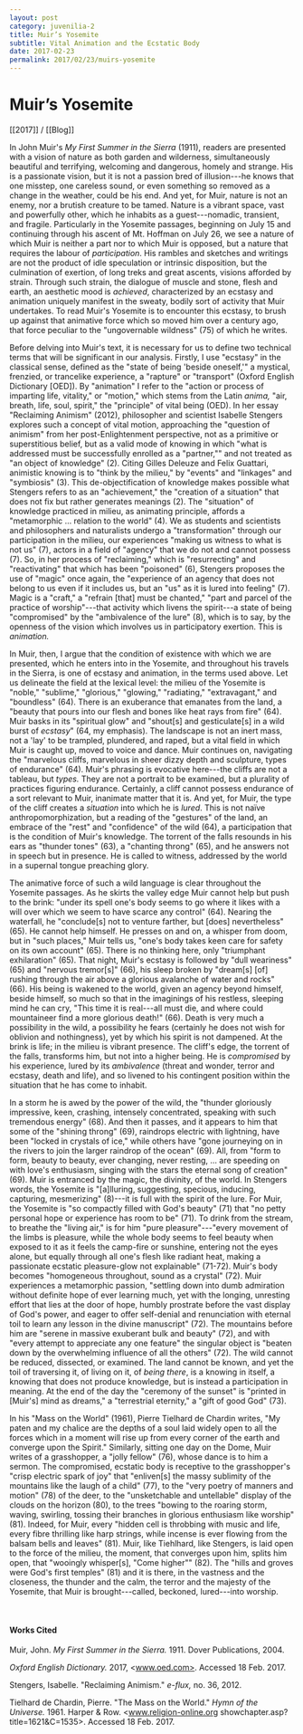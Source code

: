 ```yaml
---
layout: post
category: juvenilia-2
title: Muir’s Yosemite
subtitle: Vital Animation and the Ecstatic Body
date: 2017-02-23
permalink: 2017/02/23/muirs-yosemite
---
```


# Muir’s Yosemite

[[2017]] / [[Blog]]

In John Muir's *My First Summer in the Sierra* (1911), readers are presented with a vision of nature as both garden and wilderness, simultaneously beautiful and terrifying, welcoming and dangerous, homely and strange. His is a passionate vision, but it is not a passion bred of illusion---he knows that one misstep, one careless sound, or even something so removed as a change in the weather, could be his end. And yet, for Muir, nature is not an enemy, nor a brutish creature to be tamed. Nature is a vibrant space, vast and powerfully other, which he inhabits as a guest---nomadic, transient, and fragile. Particularly in the Yosemite passages, beginning on July 15 and continuing through his ascent of Mt. Hoffman on July 26, we see a nature of which Muir is neither a part nor to which Muir is opposed, but a nature that requires the labour of *participation*. His rambles and sketches and writings are not the product of idle speculation or intrinsic disposition, but the culmination of exertion, of long treks and great ascents, visions afforded by strain. Through such strain, the dialogue of muscle and stone, flesh and earth, an aesthetic mood is *achieved*, characterized by an ecstasy and animation uniquely manifest in the sweaty, bodily sort of activity that Muir undertakes. To read Muir's Yosemite is to encounter this ecstasy, to brush up against that animative force which so moved him over a century ago, that force peculiar to the "ungovernable wildness" (75) of which he writes.

Before delving into Muir's text, it is necessary for us to define two technical terms that will be significant in our analysis. Firstly, I use "ecstasy" in the classical sense, defined as the "state of being 'beside oneself,'" a mystical, frenzied, or trancelike experience, a "rapture" or "transport" (Oxford English Dictionary \[OED\]). By "animation" I refer to the "action or process of imparting life, vitality," or "motion," which stems from the Latin *anima,* "air, breath, life, soul, spirit," the "principle" of vital being (OED). In her essay "Reclaiming Animism" (2012), philosopher and scientist Isabelle Stengers explores such a concept of vital motion, approaching the "question of animism" from her post-Enlightenment perspective, not as a primitive or superstitious belief, but as a valid mode of knowing in which "what is addressed must be successfully enrolled as a "partner,"" and not treated as "an object of knowledge" (2). Citing Gilles Deleuze and Felix Guattari, animistic knowing is to "think by the milieu," by "events" and "linkages" and "symbiosis" (3). This de-objectification of knowledge makes possible what Stengers refers to as an "achievement," the "creation of a situation" that does not fix but rather generates meanings (2). The "situation" of knowledge practiced in milieu, as animating principle, affords a "metamorphic \... relation to the world" (4). We as students and scientists and philosophers and naturalists undergo a "transformation" through our participation in the milieu, our experiences "making us witness to what is not us" (7), actors in a field of "agency" that we do not and cannot possess (7). So, in her process of "reclaiming," which is "resurrecting" and "reactivating" that which has been "poisoned" (6), Stengers proposes the use of "magic" once again, the "experience of an agency that does not belong to us even if it includes us, but an "us" as it is lured into feeling" (7). Magic is a "craft," a "refrain \[that\] must be chanted," "part and parcel of the practice of worship"---that activity which livens the spirit---a state of being "compromised" by the "ambivalence of the lure" (8), which is to say, by the openness of the vision which involves us in participatory exertion. This is *animation.*

In Muir, then, I argue that the condition of existence with which we are presented, which he enters into in the Yosemite, and throughout his travels in the Sierra, is one of ecstasy and animation, in the terms used above. Let us delineate the field at the lexical level: the milieu of the Yosemite is "noble," "sublime," "glorious," "glowing," "radiating," "extravagant," and "boundless" (64). There is an exuberance that emanates from the land, a "beauty that pours into our flesh and bones like heat rays from fire" (64). Muir basks in its "spiritual glow" and "shout\[s\] and gesticulate\[s\] in a wild burst of *ecstasy*" (64, my emphasis). The landscape is not an inert mass, not a 'lay' to be trampled, plundered, and raped, but a vital field in which Muir is caught up, moved to voice and dance. Muir continues on, navigating the "marvelous cliffs, marvelous in sheer dizzy depth and sculpture, types of endurance" (64). Muir's phrasing is evocative here---the cliffs are not a tableau, but *types.* They are not a portrait to be examined, but a plurality of practices figuring endurance. Certainly, a cliff cannot possess endurance of a sort relevant to Muir, inanimate matter that it is. And yet, for Muir, the type of the cliff creates a *situation* into which he is *lured*. This is not naïve anthropomorphization, but a reading of the "gestures" of the land, an embrace of the "rest" and "confidence" of the wild (64), a participation that is the condition of Muir's knowledge. The torrent of the falls resounds in his ears as "thunder tones" (63), a "chanting throng" (65), and he answers not in speech but in presence. He is called to witness, addressed by the world in a supernal tongue preaching glory.

The animative force of such a wild language is clear throughout the Yosemite passages. As he skirts the valley edge Muir cannot help but push to the brink: "under its spell one's body seems to go where it likes with a will over which we seem to have scarce any control" (64). Nearing the waterfall, he "conclude\[s\] not to venture farther, but \[does\] nevertheless" (65). He cannot help himself. He presses on and on, a whisper from doom, but in "such places," Muir tells us, "one's body takes keen care for safety on its own account" (65). There is no thinking here, only "triumphant exhilaration" (65). That night, Muir's ecstasy is followed by "dull weariness" (65) and "nervous tremor\[s\]" (66), his sleep broken by "dream\[s\] \[of\] rushing through the air above a glorious avalanche of water and rocks" (66). His being is wakened to the world, given an agency beyond himself, beside himself, so much so that in the imaginings of his restless, sleeping mind he can cry, "This time it is real---all must die, and where could mountaineer find a more glorious death!" (66). Death is very much a possibility in the wild, a possibility he fears (certainly he does not wish for oblivion and nothingness), yet by which his spirit is not dampened. At the brink is life; in the milieu is vibrant presence. The cliff's edge, the torrent of the falls, transforms him, but not into a higher being. He is *compromised* by his experience, lured by its *ambivalence* (threat and wonder, terror and ecstasy, death and life), and so livened to his contingent position within the situation that he has come to inhabit.

In a storm he is awed by the power of the wild, the "thunder gloriously impressive, keen, crashing, intensely concentrated, speaking with such tremendous energy" (68). And then it passes, and it appears to him that some of the "shining throng" (69), raindrops electric with lightning, have been "locked in crystals of ice," while others have "gone journeying on in the rivers to join the larger raindrop of the ocean" (69). All, from "form to form, beauty to beauty, ever changing, never resting, \... are speeding on with love's enthusiasm, singing with the stars the eternal song of creation" (69). Muir is entranced by the magic, the divinity, of the world. In Stengers words, the Yosemite is "\[a\]lluring, suggesting, specious, inducing, capturing, mesmerizing" (8)---it is full with the spirit of the lure. For Muir, the Yosemite is "so compactly filled with God's beauty" (71) that "no petty personal hope or experience has room to be" (71). To drink from the stream, to breathe the "living air," is for him "pure pleasure"---"every movement of the limbs is pleasure, while the whole body seems to feel beauty when exposed to it as it feels the camp-fire or sunshine, entering not the eyes alone, but equally through all one's flesh like radiant heat, making a passionate ecstatic pleasure-glow not explainable" (71-72). Muir's body becomes "homogeneous throughout, sound as a crystal" (72). Muir experiences a metamorphic passion, "settling down into dumb admiration without definite hope of ever learning much, yet with the longing, unresting effort that lies at the door of hope, humbly prostrate before the vast display of God's power, and eager to offer self-denial and renunciation with eternal toil to learn any lesson in the divine manuscript" (72). The mountains before him are "serene in massive exuberant bulk and beauty" (72), and with "every attempt to appreciate any one feature" the singular object is "beaten down by the overwhelming influence of all the others" (72). The wild cannot be reduced, dissected, or examined. The land cannot be known, and yet the toil of traversing it, of living on it, of *being there*, is a knowing in itself, a knowing that does not produce knowledge, but is instead a participation in meaning. At the end of the day the "ceremony of the sunset" is "printed in \[Muir's\] mind as dreams," a "terrestrial eternity," a "gift of good God" (73).

In his "Mass on the World" (1961), Pierre Tielhard de Chardin writes, "My paten and my chalice are the depths of a soul laid widely open to all the forces which in a moment will rise up from every corner of the earth and converge upon the Spirit." Similarly, sitting one day on the Dome, Muir writes of a grasshopper, a "jolly fellow" (76), whose dance is to him a sermon. The compromised, ecstatic body is receptive to the grasshopper's "crisp electric spark of joy" that "enliven\[s\] the massy sublimity of the mountains like the laugh of a child" (77), to the "very poetry of manners and motion" (78) of the deer, to the "unsketchable and untellable" display of the clouds on the horizon (80), to the trees "bowing to the roaring storm, waving, swirling, tossing their branches in glorious enthusiasm like worship" (81). Indeed, for Muir, every "hidden cell is throbbing with music and life, every fibre thrilling like harp strings, while incense is ever flowing from the balsam bells and leaves" (81). Muir, like Tiehlhard, like Stengers, is laid open to the force of the milieu, the moment, that converges upon him, splits him open, that "wooingly whisper\[s\], "Come higher"" (82). The "hills and groves were God's first temples" (81) and it is there, in the vastness and the closeness, the thunder and the calm, the terror and the majesty of the Yosemite, that Muir is brought---called, beckoned, lured---into worship.

<br>

#### Works Cited

Muir, John. *My First Summer in the Sierra.* 1911. Dover Publications, 2004.

*Oxford English Dictionary.* 2017, <www.oed.com>. Accessed 18 Feb. 2017.

Stengers, Isabelle. "Reclaiming Animism." *e-flux,* no. 36, 2012.

Tielhard de Chardin, Pierre. "The Mass on the World." *Hymn of the Universe.* 1961. Harper & Row. <www.religion-online.org showchapter.asp?title=1621&C=1535>. Accessed 18 Feb. 2017.
